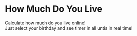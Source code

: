 # How Much Do You Live
Calculate how much do you live online! \
Just select your birthday and see timer in all untis in real time!

